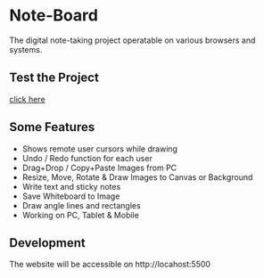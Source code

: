 # Note-Board 
The digital note-taking project operatable on various browsers and systems.

## Test the Project
[click here](#file:///C:/Users/JEETENDRA%20KUMAR/Desktop/Project/WritingBoard-master/public/main.html)
## Some Features
- Shows remote user cursors while drawing
- Undo / Redo function for each user
- Drag+Drop / Copy+Paste Images from PC
- Resize, Move, Rotate & Draw Images to Canvas or Background
- Write text and sticky notes
- Save Whiteboard to Image
- Draw angle lines and rectangles
- Working on PC, Tablet & Mobile

## Development
The website will be accessible on http://locahost:5500
